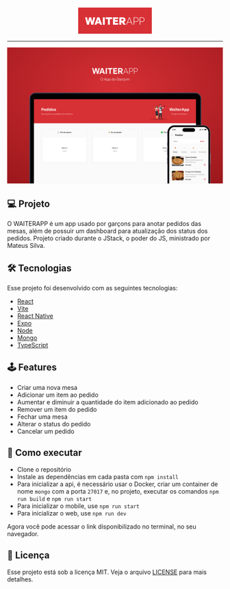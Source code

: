<p align="center">
  <img alt="WAITERAPP" title="WAITERAPP" src=".github/logo.png" />
</p>

<hr />

![cover](.github/cover.png?style=flat)

## 💻 Projeto

O WAITERAPP é um app usado por garçons para anotar pedidos das mesas, além de possuir um dashboard para atualização dos status dos pedidos. Projeto criado durante o JStack, o poder do JS, ministrado por Mateus Silva.

## 🛠️ Tecnologias

Esse projeto foi desenvolvido com as seguintes tecnologias:

- [React](https://reactjs.org)
- [Vite](https://vitejs.dev)
- [React Native](https://reactnative.dev/)
- [Expo](https://expo.dev/)
- [Node](https://nodejs.org)
- [Mongo](https://www.mongodb.com)
- [TypeScript](https://www.typescriptlang.org)

## 🕹️ Features 
- Criar uma nova mesa
- Adicionar um item ao pedido
- Aumentar e diminuir a quantidade do item adicionado ao pedido
- Remover um item do pedido
- Fechar uma mesa
- Alterar o status do pedido
- Cancelar um pedido

## 🚀 Como executar

- Clone o repositório 
- Instale as dependências em cada pasta com `npm install`
- Para inicializar a api, é necessário usar o Docker, criar um container de nome `mongo` com a porta `27017` e, no projeto, executar os comandos `npm run build` e `npm run start`
- Para inicializar o mobile, use `npm run start`
- Para inicializar o web, use `npm run dev`

Agora você pode acessar o link disponibilizado no terminal, no seu navegador.

## 📄 Licença

Esse projeto está sob a licença MIT. Veja o arquivo [LICENSE](LICENSE.md) para mais detalhes.
